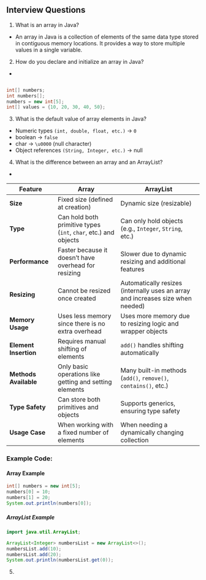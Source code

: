 ## Interview Questions

1. What is an array in Java?

- An array in Java is a collection of elements of the same data type stored in contiguous memory locations. It provides a way to store multiple values in a single variable.

2. How do you declare and initialize an array in Java?
- 
```Java

int[] numbers;  
int numbers[];  
numbers = new int[5]; 
int[] values = {10, 20, 30, 40, 50};
```
3. What is the default value of array elements in Java?
- Numeric types `(int, double, float, etc.)` → `0`
- boolean → `false`
- char → `\u0000` (null character)
- Object references `(String, Integer, etc.)` → null

4. What is the difference between an array and an ArrayList?

- 

| Feature         | **Array** | **ArrayList** |
|----------------|----------|--------------|
| **Size** | Fixed size (defined at creation) | Dynamic size (resizable) |
| **Type** | Can hold both primitive types (`int`, `char`, etc.) and objects | Can only hold objects (e.g., `Integer`, `String`, etc.) |
| **Performance** | Faster because it doesn’t have overhead for resizing | Slower due to dynamic resizing and additional features |
| **Resizing** | Cannot be resized once created | Automatically resizes (internally uses an array and increases size when needed) |
| **Memory Usage** | Uses less memory since there is no extra overhead | Uses more memory due to resizing logic and wrapper objects |
| **Element Insertion** | Requires manual shifting of elements | `add()` handles shifting automatically |
| **Methods Available** | Only basic operations like getting and setting elements | Many built-in methods (`add()`, `remove()`, `contains()`, etc.) |
| **Type Safety** | Can store both primitives and objects | Supports generics, ensuring type safety |
| **Usage Case** | When working with a fixed number of elements | When needing a dynamically changing collection |

### **Example Code:**
#### **Array Example**
```java
int[] numbers = new int[5];  
numbers[0] = 10;
numbers[1] = 20;
System.out.println(numbers[0]); 
```

##### **ArrayList Example**
```java
import java.util.ArrayList;

ArrayList<Integer> numbersList = new ArrayList<>(); 
numbersList.add(10);
numbersList.add(20);
System.out.println(numbersList.get(0)); 
```
5. 